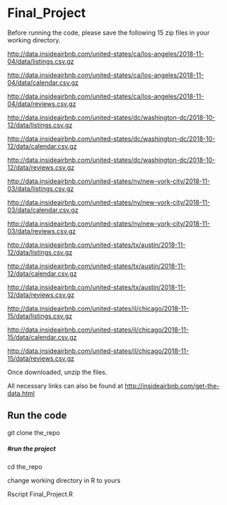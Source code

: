 # Final_Project

Before running the code, please save the following 15 zip files in your working directory.

http://data.insideairbnb.com/united-states/ca/los-angeles/2018-11-04/data/listings.csv.gz

http://data.insideairbnb.com/united-states/ca/los-angeles/2018-11-04/data/calendar.csv.gz

http://data.insideairbnb.com/united-states/ca/los-angeles/2018-11-04/data/reviews.csv.gz

http://data.insideairbnb.com/united-states/dc/washington-dc/2018-10-12/data/listings.csv.gz

http://data.insideairbnb.com/united-states/dc/washington-dc/2018-10-12/data/calendar.csv.gz

http://data.insideairbnb.com/united-states/dc/washington-dc/2018-10-12/data/reviews.csv.gz

http://data.insideairbnb.com/united-states/ny/new-york-city/2018-11-03/data/listings.csv.gz

http://data.insideairbnb.com/united-states/ny/new-york-city/2018-11-03/data/calendar.csv.gz

http://data.insideairbnb.com/united-states/ny/new-york-city/2018-11-03/data/reviews.csv.gz

http://data.insideairbnb.com/united-states/tx/austin/2018-11-12/data/listings.csv.gz

http://data.insideairbnb.com/united-states/tx/austin/2018-11-12/data/calendar.csv.gz

http://data.insideairbnb.com/united-states/tx/austin/2018-11-12/data/reviews.csv.gz

http://data.insideairbnb.com/united-states/il/chicago/2018-11-15/data/listings.csv.gz

http://data.insideairbnb.com/united-states/il/chicago/2018-11-15/data/calendar.csv.gz

http://data.insideairbnb.com/united-states/il/chicago/2018-11-15/data/reviews.csv.gz


Once downloaded, unzip the files.

All necessary links can also be found at
http://insideairbnb.com/get-the-data.html


## Run the code
git clone the_repo

##### #run the project
cd the_repo

change working directory in R to yours

Rscript Final_Project.R

